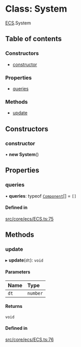 # Class: System

[ECS](../modules/ECS.md).System

## Table of contents

### Constructors

- [constructor](ECS.System.md#constructor)

### Properties

- [queries](ECS.System.md#queries)

### Methods

- [update](ECS.System.md#update)

## Constructors

### constructor

• **new System**()

## Properties

### queries

• **queries**: typeof [`Component`](ECS.Component.md)[] = `[]`

#### Defined in

[src/core/ecs/ECS.ts:75](https://github.com/hxg2050/hxg/blob/51e5ed2/src/core/ecs/ECS.ts#L75)

## Methods

### update

▸ **update**(`dt`): `void`

#### Parameters

| Name | Type |
| :------ | :------ |
| `dt` | `number` |

#### Returns

`void`

#### Defined in

[src/core/ecs/ECS.ts:76](https://github.com/hxg2050/hxg/blob/51e5ed2/src/core/ecs/ECS.ts#L76)
